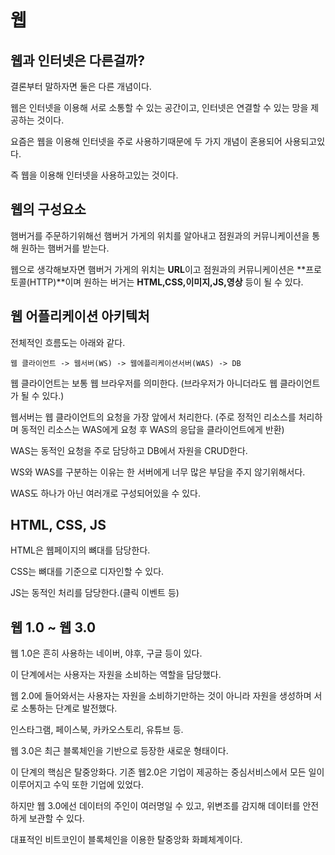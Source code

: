 웹
=

## 웹과 인터넷은 다른걸까?

결론부터 말하자면 둘은 다른 개념이다.

웹은 인터넷을 이용해 서로 소통할 수 있는 공간이고, 인터넷은 연결할 수 있는 망을 제공하는 것이다.

요즘은 웹을 이용해 인터넷을 주로 사용하기때문에 두 가지 개념이 혼용되어 사용되고있다.

즉 웹을 이용해 인터넷을 사용하고있는 것이다.

## 웹의 구성요소

햄버거를 주문하기위해선 햄버거 가게의 위치를 알아내고 점원과의 커뮤니케이션을 통해 원하는 햄버거를 받는다.

웹으로 생각해보자면 햄버거 가게의 위치는 **URL**이고 점원과의 커뮤니케이션은 **프로토콜(HTTP)**이며 원하는 버거는 **HTML,CSS,이미지,JS,영상** 등이 될 수 있다.

## 웹 어플리케이션 아키텍처

전체적인 흐름도는 아래와 같다.

    웹 클라이언트 -> 웹서버(WS) -> 웹에플리케이션서버(WAS) -> DB

웹 클라이언트는 보통 웹 브라우저를 의미한다. (브라우저가 아니더라도 웹 클라이언트가 될 수 있다.)

웹서버는 웹 클라이언트의 요청을 가장 앞에서 처리한다. (주로 정적인 리소스를 처리하며 동적인 리소스는 WAS에게 요청 후 WAS의 응답을 클라이언트에게 반환)

WAS는 동적인 요청을 주로 담당하고 DB에서 자원을 CRUD한다.

WS와 WAS를 구분하는 이유는 한 서버에게 너무 많은 부담을 주지 않기위해서다.

WAS도 하나가 아닌 여러개로 구성되어있을 수 있다.

## HTML, CSS, JS

HTML은 웹페이지의 뼈대를 담당한다.

CSS는 뼈대를 기준으로 디자인할 수 있다.

JS는 동적인 처리를 담당한다.(클릭 이벤트 등)

## 웹 1.0 ~ 웹 3.0

웹 1.0은 흔히 사용하는 네이버, 야후, 구글 등이 있다.

이 단계에서는 사용자는 자원을 소비하는 역할을 담당했다.

웹 2.0에 들어와서는 사용자는 자원을 소비하기만하는 것이 아니라 자원을 생성하며 서로 소통하는 단계로 발전했다.

인스타그램, 페이스북, 카카오스토리, 유튜브 등.

웹 3.0은 최근 블록체인을 기반으로 등장한 새로운 형태이다.

이 단계의 핵심은 탈중앙화다. 기존 웹2.0은 기업이 제공하는 중심서비스에서 모든 일이 이루어지고 수익 또한 기업에 있었다.

하지만 웹 3.0에선 데이터의 주인이 여러명일 수 있고, 위변조를 감지해 데이터를 안전하게 보관할 수 있다.

대표적인 비트코인이 블록체인을 이용한 탈중앙화 화폐체계이다.

